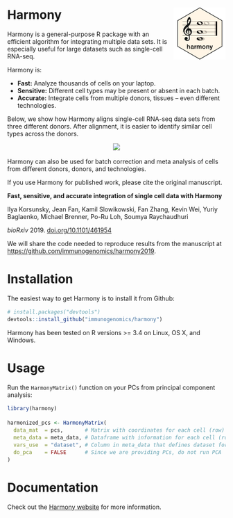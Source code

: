 # Harmony <img src="man/figures/logo.png" align="right" alt="" width="120" />

Harmony is a general-purpose R package with an efficient algorithm for integrating multiple data sets. It is especially useful for large datasets such as single-cell RNA-seq.

Harmony is:

- **Fast:** Analyze thousands of cells on your laptop.
- **Sensitive:** Different cell types may be present or absent in each batch.
- **Accurate:** Integrate cells from multiple donors, tissues – even different technologies.

Below, we show how Harmony aligns single-cell RNA-seq data sets from three
different donors. After alignment, it is easier to identify similar cell types
across the donors.

<p align="center">
<img src="https://i.imgur.com/g76m6Mx.gif" style="max-width:40%;">
</p>

Harmony can also be used for batch correction and meta analysis of cells from
different donors, donors, and technologies.

If you use Harmony for published work, please cite the original manuscript.

<div class="well">
<p><b>Fast, sensitive, and accurate integration of single cell data with Harmony</b></p>
<p>Ilya Korsunsky, Jean Fan, Kamil Slowikowski, Fan Zhang, Kevin Wei, Yuriy
Baglaenko, Michael Brenner, Po-Ru Loh, Soumya Raychaudhuri</p>
<p><i>bioRxiv</i> 2019. <a href="https://doi.org/10.1101/461954">doi.org/10.1101/461954</a></p>
</div>

We will share the code needed to reproduce results from the manuscript at
<https://github.com/immunogenomics/harmony2019>. 

# Installation

The easiest way to get Harmony is to install it from Github:

```r
# install.packages("devtools")
devtools::install_github("immunogenomics/harmony")
```

Harmony has been tested on R versions >= 3.4 on Linux, OS X, and Windows.

# Usage

Run the `HarmonyMatrix()` function on your PCs from principal component analysis:

```r
library(harmony)

harmonized_pcs <- HarmonyMatrix(
  data_mat  = pcs,       # Matrix with coordinates for each cell (row) along many PCs (columns)
  meta_data = meta_data, # Dataframe with information for each cell (row)
  vars_use  = "dataset", # Column in meta_data that defines dataset for each cell
  do_pca    = FALSE      # Since we are providing PCs, do not run PCA
)
```

# Documentation

Check out the [Harmony website][website] for more information.

[website]: https://slowkow.github.io/harmony
